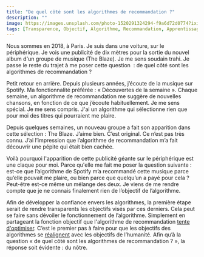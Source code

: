 ```yaml
---
title: "De quel côté sont les algorithmes de recommandation ?"
description: ""
image: https://images.unsplash.com/photo-1520291324294-f9a6d72d0774?ixid=MXwxMjA3fDB8MHxwaG90by1wYWdlfHx8fGVufDB8fHw%3D&ixlib=rb-1.2.1&auto=format&fit=crop&w=1200&q=80
tags: [Transparence, Objectif, Algorithme, Recommandation, Apprentissage automatique, Publicité, Attention]
---
```


Nous sommes en 2018, à Paris. Je suis dans une voiture, sur le périphérique. Je vois une publicité de dix mètres pour la sortie du nouvel album d'un groupe de musique (The Blaze). Je me sens soudain trahi. Je passe le reste du trajet à me poser cette question  : de quel côté sont les algorithmes de recommandation ?

Petit retour en arrière. Depuis plusieurs années, j’écoute de la musique sur Spotify. Ma fonctionnalité préférée : « Découvertes de la semaine ». Chaque semaine, un algorithme de recommandation me suggère de nouvelles chansons, en fonction de ce que j’écoute habituellement. Je me sens spécial. Je me sens compris. J'ai un algorithme qui sélectionne rien que pour moi des titres qui pourraient me plaire.

Depuis quelques semaines, un nouveau groupe a fait son apparition dans cette sélection : The Blaze. J’aime bien. C’est original. Ce n’est pas très connu. J’ai l’impression que l’algorithme de recommandation m’a fait découvrir une pépite qui était bien cachée.

Voilà pourquoi l'apparition de cette publicité géante sur le périphérique est une claque pour moi. Parce qu'elle me fait me poser la question suivante : est-ce que l’algorithme de Spotify m’a recommandé cette musique parce qu’elle pouvait me plaire, ou bien parce que quelqu’un a payé pour cela ? Peut-être est-ce même un mélange des deux. Je viens de me rendre compte que je ne connais finalement rien de l’objectif de l’algorithme.

Afin de développer la confiance envers les algorithmes, la première étape serait de rendre transparents les objectifs visés par ces derniers. Cela peut se faire sans dévoiler le fonctionnement de l’algorithme. Simplement en partageant la fonction objectif que l'algorithme de recommandation [tente d'optimiser](https://f14e.fr/2020/01/16/algorithme-gere-cantine/). C’est le premier pas à faire pour que les objectifs des algorithmes se [réalignent](https://f14e.fr/2019/10/11/ethique-algorithme-objectif/) avec les objectifs de l’humanité. Afin qu’à la question « de quel côté sont les algorithmes de recommandation ? », la réponse soit évidente : du nôtre.
